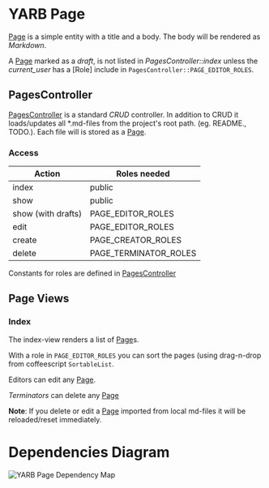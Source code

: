 <div id='page-index'></div>

# YARB Page

[Page] is a simple entity with a title and a body.
The body will be rendered as _Markdown_.

A [Page]  marked as a _draft_, is not listed in _PagesController::index_
unless the _current_user_ has a [Role] include
in `PagesController::PAGE_EDITOR_ROLES`.

## PagesController

[PagesController] is a standard _CRUD_ controller.
In addition to CRUD it loads/updates all *.md-files from the
project's root path. (eg.  README., TODO.).
Each file will is stored as a [Page].

### Access

 Action              | Roles needed
 ------------------- | ------------------------
 index               | public
 show                | public
 show (with drafts)  | PAGE_EDITOR_ROLES
 edit                | PAGE_EDITOR_ROLES
 create              | PAGE_CREATOR_ROLES
 delete              | PAGE_TERMINATOR_ROLES

Constants for roles are defined in [PagesController]

## Page Views

### Index

The index-view renders a list of [Page]s.

With a role in `PAGE_EDITOR_ROLES` you can sort the pages (using
drag-n-drop from coffeescript `SortableList`.

Editors can edit any [Page].

_Terminators_ can delete any [Page]

**Note**: If you delete or edit a [Page] imported from local md-files it
 will be reloaded/reset immediately.

# Dependencies Diagram

![YARB Page Dependency Map](http://dav.iboard.cc/container/yarb/doc/assets/page.png)


[User]: http://dav.iboard.cc/container/yarb/doc/User.html
[Page]: http://dav.iboard.cc/container/yarb/doc/Page.html
[PagesController]: http://dav.iboard.cc/container/yarb/doc/PagesController.html
[StaticPageUpdateService]: http://dav.iboard.cc/container/yarb/doc/StaticPageUpdateService.html
